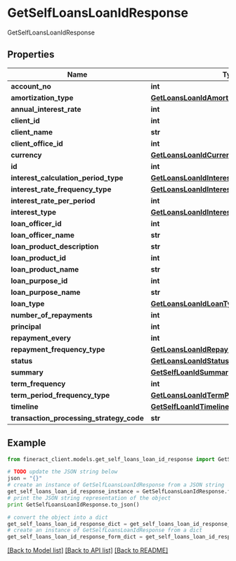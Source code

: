 # GetSelfLoansLoanIdResponse

GetSelfLoansLoanIdResponse

## Properties

Name | Type | Description | Notes
------------ | ------------- | ------------- | -------------
**account_no** | **int** |  | [optional] 
**amortization_type** | [**GetLoansLoanIdAmortizationType**](GetLoansLoanIdAmortizationType.md) |  | [optional] 
**annual_interest_rate** | **int** |  | [optional] 
**client_id** | **int** |  | [optional] 
**client_name** | **str** |  | [optional] 
**client_office_id** | **int** |  | [optional] 
**currency** | [**GetLoansLoanIdCurrency**](GetLoansLoanIdCurrency.md) |  | [optional] 
**id** | **int** |  | [optional] 
**interest_calculation_period_type** | [**GetLoansLoanIdInterestCalculationPeriodType**](GetLoansLoanIdInterestCalculationPeriodType.md) |  | [optional] 
**interest_rate_frequency_type** | [**GetLoansLoanIdInterestRateFrequencyType**](GetLoansLoanIdInterestRateFrequencyType.md) |  | [optional] 
**interest_rate_per_period** | **int** |  | [optional] 
**interest_type** | [**GetLoansLoanIdInterestType**](GetLoansLoanIdInterestType.md) |  | [optional] 
**loan_officer_id** | **int** |  | [optional] 
**loan_officer_name** | **str** |  | [optional] 
**loan_product_description** | **str** |  | [optional] 
**loan_product_id** | **int** |  | [optional] 
**loan_product_name** | **str** |  | [optional] 
**loan_purpose_id** | **int** |  | [optional] 
**loan_purpose_name** | **str** |  | [optional] 
**loan_type** | [**GetLoansLoanIdLoanType**](GetLoansLoanIdLoanType.md) |  | [optional] 
**number_of_repayments** | **int** |  | [optional] 
**principal** | **int** |  | [optional] 
**repayment_every** | **int** |  | [optional] 
**repayment_frequency_type** | [**GetLoansLoanIdRepaymentFrequencyType**](GetLoansLoanIdRepaymentFrequencyType.md) |  | [optional] 
**status** | [**GetLoansLoanIdStatus**](GetLoansLoanIdStatus.md) |  | [optional] 
**summary** | [**GetSelfLoanIdSummary**](GetSelfLoanIdSummary.md) |  | [optional] 
**term_frequency** | **int** |  | [optional] 
**term_period_frequency_type** | [**GetLoansLoanIdTermPeriodFrequencyType**](GetLoansLoanIdTermPeriodFrequencyType.md) |  | [optional] 
**timeline** | [**GetSelfLoanIdTimeline**](GetSelfLoanIdTimeline.md) |  | [optional] 
**transaction_processing_strategy_code** | **str** |  | [optional] 

## Example

```python
from fineract_client.models.get_self_loans_loan_id_response import GetSelfLoansLoanIdResponse

# TODO update the JSON string below
json = "{}"
# create an instance of GetSelfLoansLoanIdResponse from a JSON string
get_self_loans_loan_id_response_instance = GetSelfLoansLoanIdResponse.from_json(json)
# print the JSON string representation of the object
print GetSelfLoansLoanIdResponse.to_json()

# convert the object into a dict
get_self_loans_loan_id_response_dict = get_self_loans_loan_id_response_instance.to_dict()
# create an instance of GetSelfLoansLoanIdResponse from a dict
get_self_loans_loan_id_response_form_dict = get_self_loans_loan_id_response.from_dict(get_self_loans_loan_id_response_dict)
```
[[Back to Model list]](../README.md#documentation-for-models) [[Back to API list]](../README.md#documentation-for-api-endpoints) [[Back to README]](../README.md)


